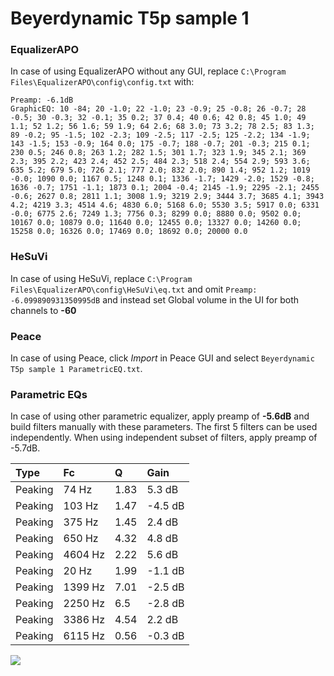 # Beyerdynamic T5p sample 1

### EqualizerAPO
In case of using EqualizerAPO without any GUI, replace `C:\Program Files\EqualizerAPO\config\config.txt`
with:
```
Preamp: -6.1dB
GraphicEQ: 10 -84; 20 -1.0; 22 -1.0; 23 -0.9; 25 -0.8; 26 -0.7; 28 -0.5; 30 -0.3; 32 -0.1; 35 0.2; 37 0.4; 40 0.6; 42 0.8; 45 1.0; 49 1.1; 52 1.2; 56 1.6; 59 1.9; 64 2.6; 68 3.0; 73 3.2; 78 2.5; 83 1.3; 89 -0.2; 95 -1.5; 102 -2.3; 109 -2.5; 117 -2.5; 125 -2.2; 134 -1.9; 143 -1.5; 153 -0.9; 164 0.0; 175 -0.7; 188 -0.7; 201 -0.3; 215 0.1; 230 0.5; 246 0.8; 263 1.2; 282 1.5; 301 1.7; 323 1.9; 345 2.1; 369 2.3; 395 2.2; 423 2.4; 452 2.5; 484 2.3; 518 2.4; 554 2.9; 593 3.6; 635 5.2; 679 5.0; 726 2.1; 777 2.0; 832 2.0; 890 1.4; 952 1.2; 1019 -0.0; 1090 0.0; 1167 0.5; 1248 0.1; 1336 -1.7; 1429 -2.0; 1529 -0.8; 1636 -0.7; 1751 -1.1; 1873 0.1; 2004 -0.4; 2145 -1.9; 2295 -2.1; 2455 -0.6; 2627 0.8; 2811 1.1; 3008 1.9; 3219 2.9; 3444 3.7; 3685 4.1; 3943 4.2; 4219 3.3; 4514 4.6; 4830 6.0; 5168 6.0; 5530 3.5; 5917 0.0; 6331 -0.0; 6775 2.6; 7249 1.3; 7756 0.3; 8299 0.0; 8880 0.0; 9502 0.0; 10167 0.0; 10879 0.0; 11640 0.0; 12455 0.0; 13327 0.0; 14260 0.0; 15258 0.0; 16326 0.0; 17469 0.0; 18692 0.0; 20000 0.0
```

### HeSuVi
In case of using HeSuVi, replace `C:\Program Files\EqualizerAPO\config\HeSuVi\eq.txt` and omit `Preamp:
-6.099890931350995dB` and instead set Global volume in the UI for both channels to **-60**

### Peace
In case of using Peace, click *Import* in Peace GUI and select `Beyerdynamic T5p sample 1 ParametricEQ.txt`.

### Parametric EQs
In case of using other parametric equalizer, apply preamp of **-5.6dB** and build filters manually
with these parameters. The first 5 filters can be used independently.
When using independent subset of filters, apply preamp of -5.7dB.

| Type    | Fc      |    Q | Gain    |
|:--------|:--------|:-----|:--------|
| Peaking | 74 Hz   | 1.83 | 5.3 dB  |
| Peaking | 103 Hz  | 1.47 | -4.5 dB |
| Peaking | 375 Hz  | 1.45 | 2.4 dB  |
| Peaking | 650 Hz  | 4.32 | 4.8 dB  |
| Peaking | 4604 Hz | 2.22 | 5.6 dB  |
| Peaking | 20 Hz   | 1.99 | -1.1 dB |
| Peaking | 1399 Hz | 7.01 | -2.5 dB |
| Peaking | 2250 Hz | 6.5  | -2.8 dB |
| Peaking | 3386 Hz | 4.54 | 2.2 dB  |
| Peaking | 6115 Hz | 0.56 | -0.3 dB |

![](https://raw.githubusercontent.com/jaakkopasanen/AutoEq/master/results/innerfidelity/sbaf-serious/Beyerdynamic%20T5p%20sample%201/Beyerdynamic%20T5p%20sample%201.png)